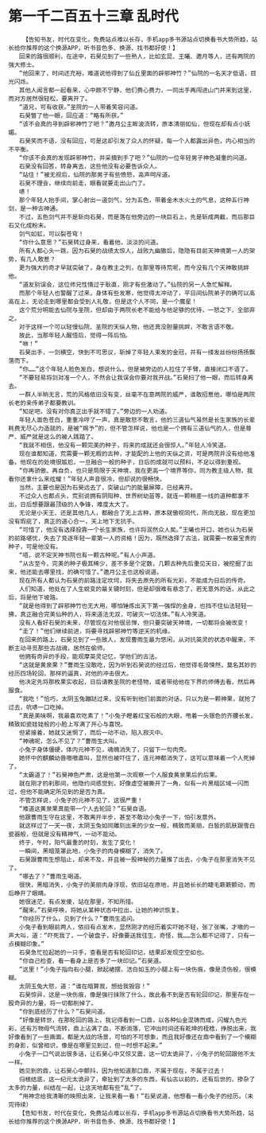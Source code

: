 # 第一千二百五十三章 乱时代
        【告知书友，时代在变化，免费站点难以长存，手机app多书源站点切换看书大势所趋，站长给你推荐的这个换源APP，听书音色多、换源、找书都好使！】
       回来的路很顺利，在途中，石昊见到了一些熟人，比如玄昆、王曦、邀月等人，还有两院的强大修士。
       “他回来了，时间还充裕，难道说他得到了仙丘里面的辟邪神竹？”仙院的一名天才低语，目光闪烁。
       其他人闻言都一起看来，心中颇不宁静，他们费心费力，一同出手再闯进山门并来到这里，而对方居然很轻松，要离开了。
       “道兄，可有收获。”圣院的一人带着笑容问道。
       石昊瞥了他一眼，回应道：“略有所获。”
       “该不会真的寻到辟邪神竹了吧？”邀月公主眸波流转，原本清丽如仙，但现在却有点小妩媚。
       石昊笑而不语，没有回应，可是这却引发了众人的怀疑，每一个人都露出异色，内心相当的不平衡。
       “你该不会真的发现辟邪神竹，并采摘到手了吧？”仙院的一位年轻男子神色凝重的问道。
       石昊没有回答，转身离去，这些他没有必要告诉众人。
       “站住！”被无视后，仙院的那男子有些愤怒，高声呵斥道。
       石昊不理会，继续向前走，眼看就要走出山门了。
       哧！
       那个年轻人抬手间，掌心射出一道剑气，分为五色，带着金木水火土的气息，这种五行神剑，是一种古神通。
       不过，五色剑气并不是斩向石昊，而是落在他旁边的一块巨石上，先是斩成两截，而后那巨石又化成粉末。
       剑气如虹，可以裂苍穹！
       “你什么意思？”石昊转过身来，看着他，淡淡的问道。
       所有人都心头一跳，因为石昊的战绩太惊人，战败九幽獓后，隐隐有目前天神境第一人的架势，有几人敢惹？
       更为强大的奇才早就突破了，身在教主之列，在那里等待荒呢，而今没有几个天神敢挑衅他。
       “道友别误会，这位师兄性情过于耿直，刚才有些激动了。”仙院的另一人急忙解释。
       而那个年轻人也警醒了过来，身体有些发寒，他觉得太冲动了，平日间仙院弟子的确可以高高在上，无论走到哪里都会受到人礼敬，但是这个人不同，是一个魔星！
       这个荒分明能去仙院与圣院，但却由于两院长老不能给与他足够的优待，一怒之下，全部弃之。
       对于这样一个可以轻慢仙院、圣院的天纵人物，他还真没胆量挑衅，不敢言语不敬。
       故此，当那年轻人醒悟后，觉得一阵后怕。
       “咻！”
       石昊出手，一剑横空，快到不可思议，斩掉了年轻人束发的金冠，并有一缕发丝纷纷扬扬飘落而下。
       “你……”这个年轻人脸色发白，想说什么，但是被旁边的人拉住了手臂，直接闭口不语了。
       “不要轻易将剑对准一个人，不然会让我误会你要对我开战。”石昊扫了他一眼，而后转身离去。
       一群人半晌无言，荒的风格依旧没有变，丝毫不在意两院的威严，谁敢招惹他，哪怕是两院长老的亲传弟子都要教训。
       “知足吧，没有对你真正出手就不错了。”旁边的一人劝道。
       年轻人面色苍白，重重冷哼了一声，真是敢怒不敢言，他的三道仙气虽然是长生家族的长辈耗费无尽心力造就的，是被“赐予”的，但不管怎样说，他也是一个拥有三道仙气的人，但是尊严、威严就是这么的被人践踏了。
       “我就不相信，他没有一颗完美的种子，将来的成就还会很惊人。”年轻人冷笑道。
       现在谁都知道，荒需要一颗无暇的古种，才能配的上他的天纵之资，可是两院并没有给他准备。他现在的处境很尴尬，一旦融合一般的种子，日后的成就可以预料，不足以得到重视。
       “你再骄傲、再自负，也只是局限于天神境，我在更高一个境界等你，同为教主级人物，我看你还拿什么来炫耀！”年轻人声音很冷，但却说的很畅快。
       当然，主要也是因为石昊远去了，突破山门的能量屏障，已经离开。
       不过众人也都点头，荒别说拥有阴阳种、世界树幼苗等，就连一颗稍差一线的道种都拿不出，日后想要跟最顶级的人争锋，难度太大了。
       无论是小天王、还是其他几人，都融合了无上古种，原本就傲视同代，所向无敌，现在更加没有瑕疵了，真正的道心合一，天上地下无抗手。
       “可惜了，他没有选择投靠一个长生家族，也许将泯然众人矣。”王曦也开口，她也认为石昊的前路堪忧，失去了竞逐年轻一辈第一人的资格！因为，既然选择了古法，就需要一枚最宝贵的种子，可是他没有。
       “唔，说不定天神书院也有一颗古种呢。”有人小声道。
       “从古至今，完美的种子极其稀少，差不多是个定数，几颗古种先后重见天日，被挖掘了出来，他还能去哪里找，的确可惜了。”邀月公主也这般说道。
       现在所有人都认为石昊的前路注定坎坷，将失去原先的所有光彩，不能成为日后的传奇。
       人们知道，他处在了人生蜕变的最关键时刻，但是却很难有悬念了，若无意外的话，从此之后，将是他下坡路。
       “就是他得到了辟邪神竹也无大用，哪怕锤炼出天下第一强悍的金身，也挡不住仙法轻轻一拂，真正融合完美仙种的人，将来道法无双，可破灭一切法体。”有人冷笑道。
       没有人看好石昊的未来，尽管现在对他很忌惮，但只要突破天神境，一切都将会被改变！
       “走了！”他们继续前进，将要寻找辟邪神竹等逆天的机缘。
       在回来的路上，石昊见到了一些故人，发现曹雨生最为悠闲，从对抗英灵的状态中醒来，不断主动寻觅那些古战魂，居然在偷师。
       他拥有奇异的手段，能观摩英灵记忆，学他们的古法。
       “这就是黄泉果？”曹雨生没敢吃，因为听到石昊说的经过后，他觉得毛骨悚然，莫名其妙的经历四场轮回，那样的逼真，对他的冲击很大。
       他决定先将那枚果实收起，日后请教圣院的老怪物，或者带给他在下界的师傅去看，然后再服食。
       “我吃！”恰巧，太阴玉兔蹦跶过来，没有听到他们前面的对话，只以为是一颗神果，就抢了过去，吭哧一口吃掉。
       “真是美味啊，我最喜欢吃素了！”小兔子瞪着红宝石般的大眼，甩着一头银色的齐腰长发，精致如瓷娃娃般的小脸上写满了开心与喜悦。
       但紧接着，她就又迷惘了，而后一动不动，陷入寂灭中。
       “神魂呢，怎么不见了？”曹雨生大叫。
       小兔子身体僵硬，体内元神不见，魂魄消失了，只留下一句肉壳。
       她怀中的麒麟幼兽嗷嗷直叫，显然也被吓住了，连元神都消失了，这可以意味着一个人死掉了。
       “太霸道了！”石昊神色严肃，这是他第一次观察一个人服食黄泉果后的后果。
       就在刚才的刹那间，他隐约间感觉到，好像虚空被撕开了一角，似有一片黑暗区域一闪而过，但他不能确定所见到的是否为真。
       不管怎样说，小兔子的元神不见了，这很严重！
       “难道这黄泉果真能带一个人去轮回？”石昊自语。
       他跟曹雨生守在这里，不敢离开半步，甚至不敢动小兔子一下，怕引发意外。
       就这样过了一天一夜，太阴玉兔如同雕刻出来的少女一般，精致而美丽，白皙的肌肤跟雪白瓷器般，但就是没有精神气，一动不能动。
       终于，午时，阳气最重的时刻，发生了变化！
       一瞬间，黑暗笼罩此地，小兔子的肉身模糊了，消失了。
       石昊跟曹雨生想阻止，却来不及，并且被一股神秘的力量推了出去，小兔子在那里消失不见了。
       “哪去了？”曹雨生喝道。
       很快，黑暗消失，小兔子的美丽肉身浮现，依旧站在原地，并且她长长的睫毛簌簌颤动，而后睁开了眼睛。
       她很迷茫，有点发傻，站在那里，不知所措。
       “醒来。”石昊呼唤，将她从某种状态中拉出，让她的神识恢复。
       “你经历了什么，见到了什么？”曹雨生追问。
       小兔子看到眼前两人，依旧有点发木，显然刚才的经历着实吓她不轻，张了张嘴，才嗷的一声大叫，道：“吓死我了，一个破盘子，好像要送我往生，奇怪，我……怎么都不记得了，只有一点模糊印象。”
       石昊急忙拉起她的一只手，查看是否有轮回印记，结果却发现空空如也。
       “你自己检查，看一看身上是否多了一块印记。”石昊道。
       “这里！”小兔子指向右小腿，掀起裙摆，洁白如玉的小腿上有一块伤痕，像是烫伤般，很模糊。
       太阴玉兔大怒，道：“谁在暗算我，想给我毁容！”
       石昊惊异，这是一块伤痕，像是强行抹除了什么，故此看不到是否有轮回印记，那里存在一股奇异的力量，将一切都削掉了。
       “你到底经历了什么？”石昊问道。
       “好像是转世，在那轮回的路上，我记得看到一口鼎，以各种仙金混铸而成，闪耀九色光彩，还有万物母气流转，鼎上沾满了血，不断淌落，它冲出时间还有乾坤的桎梏，挣脱出来，我好像看到了一些画面，都是大战的场景，可怕的不可想象，而且我好像还在鼎中看到了一个模糊的身影，似曾相识，像是在哪里见到过，但一时想不起来。”
       小兔子一口气说出很多话，让石昊心中又惊又震，这一切太诡异了，小兔子的轮回跟他不太一样。
       她见到的鼎，让石昊心中颤抖，因为他知道那口鼎，不属于现在，不属于过去！
       归根结底，这一纪元太诡异了，牵扯到了太多的东西，有仙古以前的，还有后世的，掺杂了太多的力量，纠结在一起，让这天地都有些“乱”了。
       “用神念给我清晰的映照出来，让我来看一看！”石昊说道，他想看一看小兔子的经历。（未完待续）
       【告知书友，时代在变化，免费站点难以长存，手机app多书源站点切换看书大势所趋，站长给你推荐的这个换源APP，听书音色多、换源、找书都好使！】